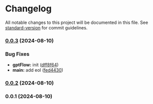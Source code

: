 # Changelog

All notable changes to this project will be documented in this file. See [standard-version](https://github.com/conventional-changelog/standard-version) for commit guidelines.

### [0.0.3](https://github.com/snomiao/gptFlow/compare/v0.0.2...v0.0.3) (2024-08-10)


### Bug Fixes

* **gptFlow:** init ([dff8f64](https://github.com/snomiao/gptFlow/commit/dff8f647f759b09a5d294a28fb534199d6d40d24))
* **main:** add eol ([fed4430](https://github.com/snomiao/gptFlow/commit/fed44306e7ab075f382d6d06f22caac7cf6e5b81))

### [0.0.2](https://github.com/snomiao/gptFlow/compare/v0.0.1...v0.0.2) (2024-08-10)

### 0.0.1 (2024-08-10)
